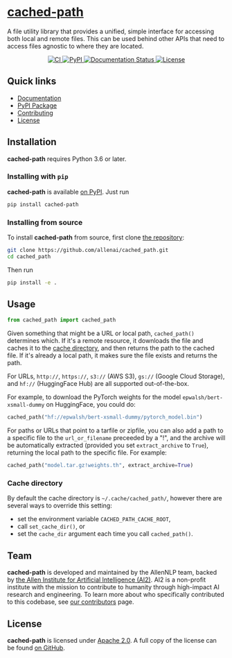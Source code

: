 # [cached-path](https://cached-path.readthedocs.io/)

<!-- start tagline -->

A file utility library that provides a unified, simple interface for accessing both local and remote files.
This can be used behind other APIs that need to access files agnostic to where they are located.

<!-- end tagline -->

<p align="center">
    <a href="https://github.com/allenai/cached_path/actions">
        <img alt="CI" src="https://github.com/allenai/cached_path/workflows/CI/badge.svg?event=push&branch=main">
    </a>
    <a href="https://pypi.org/project/cached_path/">
        <img alt="PyPI" src="https://img.shields.io/pypi/v/cached_path">
    </a>
    <a href="https://cached-path.readthedocs.io/en/latest/?badge=latest">
        <img src="https://readthedocs.org/projects/cached-path/badge/?version=latest" alt="Documentation Status" />
    </a>
    <a href="https://github.com/allenai/cached_path/blob/main/LICENSE">
        <img alt="License" src="https://img.shields.io/github/license/allenai/cached_path.svg?color=blue&cachedrop">
    </a>
    <br/>
</p>

## Quick links

- [Documentation](https://cached-path.readthedocs.io/)
- [PyPI Package](https://pypi.org/project/cached-path/)
- [Contributing](https://github.com/allenai/cached_path/blob/main/CONTRIBUTING.md)
- [License](https://github.com/allenai/cached_path/blob/main/LICENSE)

## Installation

<!-- start py version -->

**cached-path** requires Python 3.6 or later.

<!-- end py version -->

### Installing with `pip`

<!-- start install pip -->

**cached-path** is available [on PyPI](https://pypi.org/project/cached-path/). Just run

```bash
pip install cached-path
```

<!-- end install pip -->

### Installing from source

<!-- start install source -->

To install **cached-path** from source, first clone [the repository](https://github.com/allenai/cached_path):

```bash
git clone https://github.com/allenai/cached_path.git
cd cached_path
```

Then run

```bash
pip install -e .
```

<!-- end install source -->

## Usage

```python
from cached_path import cached_path
```

Given something that might be a URL or local path, `cached_path()` determines which.
If it's a remote resource, it downloads the file and caches it to the [cache directory](#cache-directory), and
then returns the path to the cached file. If it's already a local path,
it makes sure the file exists and returns the path.

For URLs, `http://`, `https://`, `s3://` (AWS S3), `gs://` (Google Cloud Storage), and `hf://` (HuggingFace Hub) are all supported out-of-the-box.

For example, to download the PyTorch weights for the model `epwalsh/bert-xsmall-dummy`
on HuggingFace, you could do:

```python
cached_path("hf://epwalsh/bert-xsmall-dummy/pytorch_model.bin")
```

For paths or URLs that point to a tarfile or zipfile, you can also add a path
to a specific file to the `url_or_filename` preceeded by a "!", and the archive will
be automatically extracted (provided you set `extract_archive` to `True`),
returning the local path to the specific file. For example:

```python
cached_path("model.tar.gz!weights.th", extract_archive=True)
```

### Cache directory

By default the cache directory is `~/.cache/cached_path/`, however there are several ways to override this setting:
- set the environment variable `CACHED_PATH_CACHE_ROOT`,
- call `set_cache_dir()`, or
- set the `cache_dir` argument each time you call `cached_path()`.

## Team

<!-- start team -->

**cached-path** is developed and maintained by the AllenNLP team, backed by [the Allen Institute for Artificial Intelligence (AI2)](https://allenai.org/).
AI2 is a non-profit institute with the mission to contribute to humanity through high-impact AI research and engineering.
To learn more about who specifically contributed to this codebase, see [our contributors](https://github.com/allenai/cached_path/graphs/contributors) page.

<!-- end team -->

## License

<!-- start license -->

**cached-path** is licensed under [Apache 2.0](https://www.apache.org/licenses/LICENSE-2.0).
A full copy of the license can be found [on GitHub](https://github.com/allenai/cached_path/blob/main/LICENSE).

<!-- end license -->

